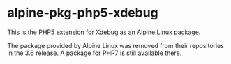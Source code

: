 # alpine-pkg-php5-xdebug

This is the [PHP5 extension for Xdebug][php-xdebug] as an Alpine Linux package.

The package provided by Alpine Linux was removed from their repositories in the
3.6 release. A package for PHP7 is still available there.

[php-xdebug]: https://pecl.php.net/xdebug
